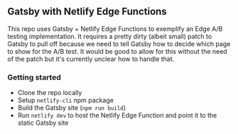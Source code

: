 ## Gatsby with Netlify Edge Functions

This repo uses Gatsby + Netlify Edge Functions to exemplify an Edge A/B testing implementation. It requires a pretty dirty (albeit small) patch to Gatsby to pull off because we need to tell Gatsby how to decide which page to show for the A/B test. It would be good to allow for this without the need of the patch but it's currently unclear how to handle that.

### Getting started
- Clone the repo locally
- Setup `netlify-cli` npm package
- Build the Gatsby site (`npm run build`)
- Run `netlify dev` to host the Netlify Edge Function and point it to the static Gatsby site
